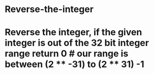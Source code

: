 # Reverse-the-integer
# Reverse the integer, if the given integer is out of the 32 bit integer range return 0 # our range is between (2 ** -31) to (2 ** 31) -1
